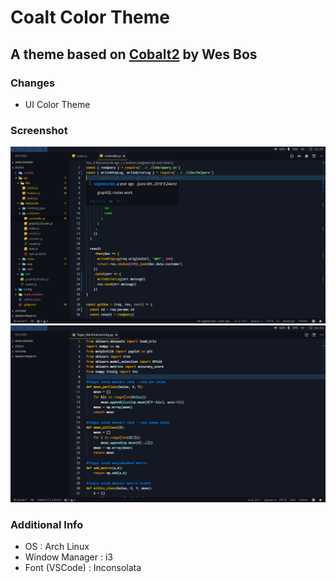 # Coalt Color Theme

## A theme based on [Cobalt2](https://github.com/wesbos/cobalt2-vscode) by Wes Bos

### Changes
*  UI Color Theme

### Screenshot
![screenshot 1](https://raw.githubusercontent.com/sagwascript/coalt/master/screenshots/screenshot-1.png "Javascript")
![screenshot 2](https://raw.githubusercontent.com/sagwascript/coalt/master/screenshots/screenshot-2.png "Python")

### Additional Info 
* OS : Arch Linux
* Window Manager : i3
* Font (VSCode) : Inconsolata
